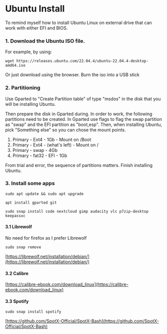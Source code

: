 # Ubuntu Install

To remind myself how to install Ubuntu Linux on external drive that can work with either EFI and BIOS.

### 1. Download the Ubuntu ISO file.

For example, by using:

```
wget https://releases.ubuntu.com/22.04.4/ubuntu-22.04.4-desktop-amd64.iso
```
Or just download using the browser. Burn the iso into a USB stick

### 2. Partitioning

Use Gparted to "Create Partition table" of type "msdos" in the disk that you will be installing Ubuntu.

Then prepare the disk in Gparted during. In order to work, the following partitions need to be created. In Gparted use flags to flag the swap partition as "swap" and the EFI partition as "boot,esp". Then, when installing Ubuntu, pick "Something else" so you can chose the mount points.

1. Primary - Ext4 - 1Gb - Mount on /Boot 
2. Primary - Ext4 - (what's left) - Mount on /
3. Primary - swap - 4Gb
4. Primary  - fat32 - EFI - 1Gb

From trial and error, the sequence of partitions matters. Finish installing Ubuntu. 

### 3. Install some apps
```
sudo apt update && sudo apt upgrade
```

```
apt install gparted git
```

```
sudo snap install code nextcloud gimp audacity vlc p7zip-desktop keepassxc
```

#### 3.1 Librewolf

No need for firefox as I prefer Librewolf
```
sudo snap remove 
```

[https://librewolf.net/installation/debian/](https://librewolf.net/installation/debian/)

#### 3.2 Calibre

[https://calibre-ebook.com/download_linux](https://calibre-ebook.com/download_linux)


#### 3.3 Spotify

```
sudo snap install spotify
```

[https://github.com/SpotX-Official/SpotX-Bash](https://github.com/SpotX-Official/SpotX-Bash)
